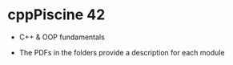 # cppPiscine 42

* C++ & OOP fundamentals

* The PDFs in the folders provide a description for each module
